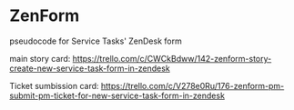 # ZenForm
pseudocode for Service Tasks' ZenDesk form

main story card:
https://trello.com/c/CWCkBdww/142-zenform-story-create-new-service-task-form-in-zendesk

Ticket sumbission card:
https://trello.com/c/V278e0Ru/176-zenform-pm-submit-pm-ticket-for-new-service-task-form-in-zendesk
